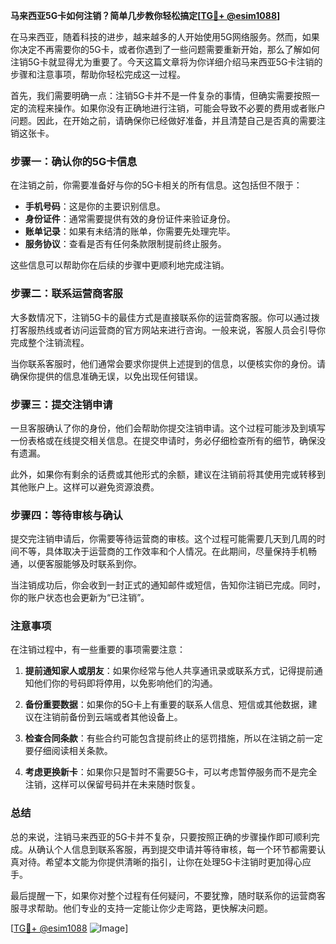 **马来西亚5G卡如何注销？简单几步教你轻松搞定[[TG💪+ @esim1088](https://t.me/s/esim1088)]**

在马来西亚，随着科技的进步，越来越多的人开始使用5G网络服务。然而，如果你决定不再需要你的5G卡，或者你遇到了一些问题需要重新开始，那么了解如何注销5G卡就显得尤为重要了。今天这篇文章将为你详细介绍马来西亚5G卡注销的步骤和注意事项，帮助你轻松完成这一过程。

首先，我们需要明确一点：注销5G卡并不是一件复杂的事情，但确实需要按照一定的流程来操作。如果你没有正确地进行注销，可能会导致不必要的费用或者账户问题。因此，在开始之前，请确保你已经做好准备，并且清楚自己是否真的需要注销这张卡。

### 步骤一：确认你的5G卡信息

在注销之前，你需要准备好与你的5G卡相关的所有信息。这包括但不限于：

- **手机号码**：这是你的主要识别信息。
- **身份证件**：通常需要提供有效的身份证件来验证身份。
- **账单记录**：如果有未结清的账单，你需要先处理完毕。
- **服务协议**：查看是否有任何条款限制提前终止服务。

这些信息可以帮助你在后续的步骤中更顺利地完成注销。

### 步骤二：联系运营商客服

大多数情况下，注销5G卡的最佳方式是直接联系你的运营商客服。你可以通过拨打客服热线或者访问运营商的官方网站来进行咨询。一般来说，客服人员会引导你完成整个注销流程。

当你联系客服时，他们通常会要求你提供上述提到的信息，以便核实你的身份。请确保你提供的信息准确无误，以免出现任何错误。

### 步骤三：提交注销申请

一旦客服确认了你的身份，他们会帮助你提交注销申请。这个过程可能涉及到填写一份表格或在线提交相关信息。在提交申请时，务必仔细检查所有的细节，确保没有遗漏。

此外，如果你有剩余的话费或其他形式的余额，建议在注销前将其使用完或转移到其他账户上。这样可以避免资源浪费。

### 步骤四：等待审核与确认

提交完注销申请后，你需要等待运营商的审核。这个过程可能需要几天到几周的时间不等，具体取决于运营商的工作效率和个人情况。在此期间，尽量保持手机畅通，以便客服能够及时联系到你。

当注销成功后，你会收到一封正式的通知邮件或短信，告知你注销已完成。同时，你的账户状态也会更新为“已注销”。

### 注意事项

在注销过程中，有一些重要的事项需要注意：

1. **提前通知家人或朋友**：如果你经常与他人共享通讯录或联系方式，记得提前通知他们你的号码即将停用，以免影响他们的沟通。
   
2. **备份重要数据**：如果你的5G卡上有重要的联系人信息、短信或其他数据，建议在注销前备份到云端或者其他设备上。

3. **检查合同条款**：有些合约可能包含提前终止的惩罚措施，所以在注销之前一定要仔细阅读相关条款。

4. **考虑更换新卡**：如果你只是暂时不需要5G卡，可以考虑暂停服务而不是完全注销，这样可以保留号码并在未来随时恢复。

### 总结

总的来说，注销马来西亚的5G卡并不复杂，只要按照正确的步骤操作即可顺利完成。从确认个人信息到联系客服，再到提交申请并等待审核，每一个环节都需要认真对待。希望本文能为你提供清晰的指引，让你在处理5G卡注销时更加得心应手。

最后提醒一下，如果你对整个过程有任何疑问，不要犹豫，随时联系你的运营商客服寻求帮助。他们专业的支持一定能让你少走弯路，更快解决问题。

[[TG💪+ @esim1088](https://t.me/s/esim1088) ![Image](https://i.postimg.cc/4NQfJmqS/Snipaste-2025-05-13-00-14-12.png)]